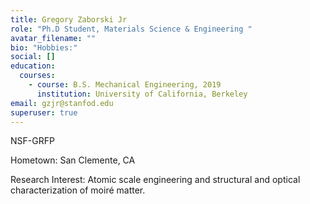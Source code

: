 ```yaml
---
title: Gregory Zaborski Jr
role: "Ph.D Student, Materials Science & Engineering "
avatar_filename: ""
bio: "Hobbies:"
social: []
education:
  courses:
    - course: B.S. Mechanical Engineering, 2019
      institution: University of California, Berkeley
email: gzjr@stanfod.edu
superuser: true
---
```

N﻿SF-GRFP

H﻿ometown: San Clemente, CA

R﻿esearch Interest: Atomic scale engineering and structural and optical characterization of moiré matter.